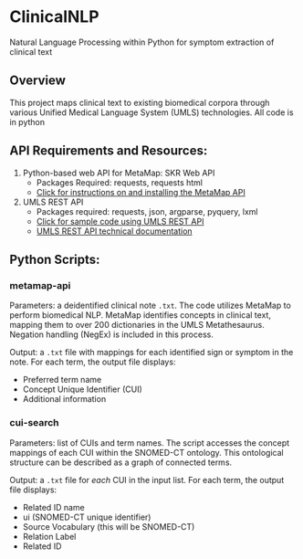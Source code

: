 
# ClinicalNLP
Natural Language Processing within Python for symptom extraction of clinical text


## Overview
This project maps clinical text to existing biomedical corpora through various Unified Medical Language System (UMLS) technologies. All code is in python

## API Requirements and Resources:  
1.	Python-based web API for MetaMap: SKR Web API 
      -  Packages Required: requests, requests html
      - [Click for instructions on and installing the MetaMap API](https://github.com/lhncbc/skr_web_python_api)
2.    UMLS REST API 
      - Packages required: requests, json, argparse, pyquery, lxml 
      - [Click for sample code using UMLS REST API](https://github.com/HHS/uts-rest-api/tree/master/samples/python)
      - [UMLS REST API technical documentation](https://documentation.uts.nlm.nih.gov/rest/home.html)

## Python Scripts: 

### **metamap-api** 

Parameters: a deidentified clinical note `.txt`. The code utilizes MetaMap to perform biomedical NLP. MetaMap identifies concepts in clinical text, mapping them to over 200 dictionaries in the UMLS Metathesaurus. Negation handling (NegEx) is included in this process. 

Output: a `.txt` file with  mappings for each identified sign or symptom in the note. For each term, the output file displays: 
- Preferred term name 
- Concept Unique Identifier (CUI) 
- Additional information



### **cui-search**
Parameters: list of CUIs and term names. The script accesses the concept mappings of each CUI within the SNOMED-CT ontology. This ontological structure can be described as a graph of connected terms. 

Output: a `.txt` file for *each* CUI in the input list. For each term, the output file displays: 
- Related ID name
- ui (SNOMED-CT unique identifier) 
- Source Vocabulary (this will be SNOMED-CT) 
- Relation Label
- Related ID 



